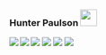 ### Hunter Paulson <img src="https://raw.githubusercontent.com/MartinHeinz/MartinHeinz/master/wave.gif" width="30px">
![](https://img.shields.io/badge/System-Ubuntu%2020.04-informational?style=flat&logo=linux&style=for-the-badge)
![](https://img.shields.io/badge/Editor-VSCode-informational?style=flat&logo=visual-studio-code&style=for-the-badge&logoColor=blue)
![](https://img.shields.io/badge/Browser-FireFox%20Developer-informational?style=flat&logo=firefox-browser&style=for-the-badge)
![](https://img.shields.io/badge/Favorite%20Language-TypeScript-informational?style=flat&logo=typescript&style=for-the-badge&logoColor=blue)
<a>
  <img align="left" src="https://api.hpaulson.smc.wtf/api?username=HPaulson&show_icons=true?count_private=true&show_border=false&include_all_commits=true" />
</a>
<a>
  <img align="left" src="https://api.hpaulson.smc.wtf/api/top-langs/?username=hpaulson&layout=compact&show_border=false" />
</a>
